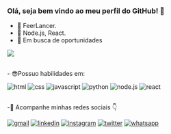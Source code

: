 ### Olá, seja bem vindo ao meu perfil do GitHub! 👋

- 🔭 FeerLancer.
- 🌱 Node.js, React.
- 🤔 Em busca de oportunidades


<div>
  <picture>
  <source
    srcset="https://github-readme-stats.vercel.app/api?username=mateusmarteres&show_icons=true&theme=dark"
    media="(prefers-color-scheme: dark)"
  />
  <source
    srcset="https://github-readme-stats.vercel.app/api?username=mateusmarteres&show_icons=true"
    media="(prefers-color-scheme: light), (prefers-color-scheme: no-preference)"
  />
  <img src="https://github-readme-stats.vercel.app/api?username=mateusmarteres&show_icons=true" />
</div>

<div>
  <link rel="stylesheet" href="https://cdn.jsdelivr.net/gh/devicons/devicon@v2.15.1/devicon.min.css">
  
  <div><br>
  <p>- 😎Possuo habilidades em:</p>
  <img src="https://img.shields.io/badge/HTML5-E34F26?style=for-the-badge&logo=html5&logoColor=white" alt="html">
  <img src="https://img.shields.io/badge/CSS3-1572B6?style=for-the-badge&logo=css3&logoColor=white" alt="css">
  <img src="https://img.shields.io/badge/JavaScript-323330?style=for-the-badge&logo=javascript&logoColor=F7DF1E" alt="javascript">
  <img src="https://img.shields.io/badge/Python-3776AB?style=for-the-badge&logo=python&logoColor=white" alt="python">
  <img src="https://img.shields.io/badge/Node.js-43853D?style=for-the-badge&logo=node.js&logoColor=white" alt="node.js">
  <img src="https://img.shields.io/badge/React-20232A?style=for-the-badge&logo=react&logoColor=61DAFB" alt="react">
</div>

##

<div>
  <p>-👀 Acompanhe minhas redes sociais 👇</p>
  <div>
  <a href="mailto:mateusmarteres07@gmail.com" target="_blank"><img src="https://img.shields.io/badge/Gmail-D14836?style=for-the-badge&logo=gmail&logoColor=white" target="_blank" alt="gmail"></a>
  <a href="https://www.linkedin.com/in/mateus-marteres-540690b1/" target="_blank"><img src="https://img.shields.io/badge/LinkedIn-0077B5?style=for-the-badge&logo=linkedin&logoColor=white" target="_blank" alt="linkedin"></a>
  <a href="https://instagram.com/mmarteres?igshid=YmMyMTA2M2Y=" target="_blank"><img src="https://img.shields.io/badge/Instagram-E4405F?style=for-the-badge&logo=instagram&logoColor=white" target="_blank" alt="instagram"></a>
  <a href="https://twitter.com/mateusmarteres?t=LVXLkAdf1CNppbhsLcSibA&s=08" target="_blank"><img src="https://img.shields.io/badge/Twitter-1DA1F2?style=for-the-badge&logo=twitter&logoColor=white" target="_blank" alt="twitter"></a>
  <a href="https://wa.me/5544998126099" target="_blank"><img src="https://img.shields.io/badge/WhatsApp-25D366?style=for-the-badge&logo=whatsapp&logoColor=white" target="_blank" alt="whatsapp"></a>
</div>
